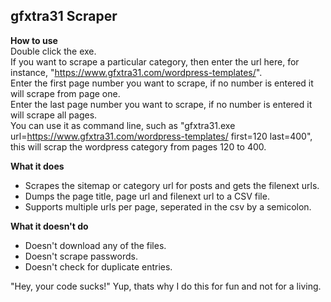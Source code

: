 ## gfxtra31 Scraper

**How to use**   
Double click the exe.    
If you want to scrape a particular category, then enter the url here, for instance, "https://www.gfxtra31.com/wordpress-templates/".    
Enter the first page number you want to scrape, if no number is entered it will scrape from page one.    
Enter the last page number you want to scrape, if no number is entered it will scrape all pages.    
You can use it as command line, such as "gfxtra31.exe url=https://www.gfxtra31.com/wordpress-templates/ first=120 last=400", this will scrap the wordpress category from pages 120 to 400.    
 
**What it does**  
- Scrapes the sitemap or category url for posts and gets the filenext urls.   
- Dumps the page title, page url and filenext url to a CSV file.   
- Supports multiple urls per page, seperated in the csv by a semicolon.    

**What it doesn't do**  
- Doesn't download any of the files.  
- Doesn't scrape passwords.   
- Doesn't check for duplicate entries.    

"Hey, your code sucks!" Yup, thats why I do this for fun and not for a living.  